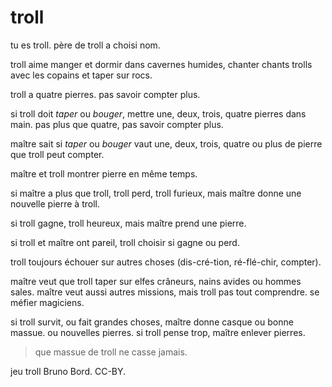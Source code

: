 # troll

tu es troll. père de troll a choisi nom.

troll aime manger et dormir dans cavernes humides, chanter chants trolls avec les copains et taper sur rocs.

troll a quatre pierres. pas savoir compter plus.

si troll doit *taper* ou *bouger*, mettre une, deux, trois, quatre pierres dans main. pas plus que quatre, pas savoir compter plus.

maître sait si *taper* ou *bouger* vaut une, deux, trois, quatre ou plus de pierre que troll peut compter.

maître et troll montrer pierre en même temps.

si maître a plus que troll, troll perd, troll furieux, mais maître donne une nouvelle pierre à troll.

si troll gagne, troll heureux, mais maître prend une pierre.

si troll et maître ont pareil, troll choisir si gagne ou perd.

troll toujours échouer sur autres choses (dis-cré-tion, ré-flé-chir, compter).

maître veut que troll taper sur elfes crâneurs, nains avides ou hommes sales. maître veut aussi autres missions, mais troll pas tout comprendre. se méfier magiciens.

si troll survit, ou fait grandes choses, maître donne casque ou bonne massue. ou nouvelles pierres. si troll pense trop, maître enlever pierres.

> que massue de troll ne casse jamais.

jeu troll Bruno Bord. CC-BY.
